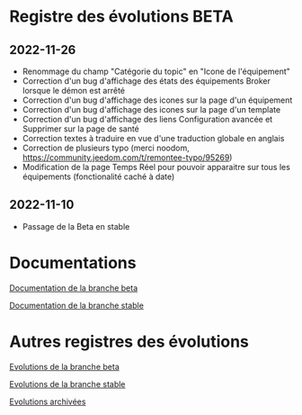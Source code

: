 # Registre des évolutions BETA

## 2022-11-26
- Renommage du champ "Catégorie du topic" en "Icone de l'équipement"
- Correction d'un bug d'affichage des états des équipements Broker lorsque le démon est arrêté
- Correction d'un bug d'affichage des icones sur la page d'un équipement
- Correction d'un bug d'affichage des icones sur la page d'un template
- Correction d'un bug d'affichage des liens Configuration avancée et Supprimer sur la page de santé
- Correction textes à traduire en vue d'une traduction globale en anglais
- Correction de plusieurs typo (merci noodom, https://community.jeedom.com/t/remontee-typo/95269)
- Modification de la page Temps Réel pour pouvoir apparaitre sur tous les équipements (fonctionalité caché à date)

## 2022-11-10
- Passage de la Beta en stable


# Documentations

[Documentation de la branche beta](index_beta)

[Documentation de la branche stable](index)


# Autres registres des évolutions

[Evolutions de la branche beta](changelog_beta)

[Evolutions de la branche stable](changelog)

[Evolutions archivées](changelog_archived)
